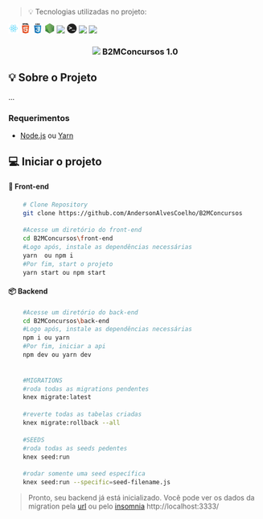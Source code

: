 > 💡 Tecnologias utilizadas no projeto:

<code><img height="20" src="https://raw.githubusercontent.com/github/explore/80688e429a7d4ef2fca1e82350fe8e3517d3494d/topics/react/react.png"></code>
<code><img height="20" src="https://raw.githubusercontent.com/github/explore/80688e429a7d4ef2fca1e82350fe8e3517d3494d/topics/html/html.png"></code>
<code><img height="20" src="https://raw.githubusercontent.com/github/explore/80688e429a7d4ef2fca1e82350fe8e3517d3494d/topics/css/css.png"></code>
<code><img height="20" src="https://raw.githubusercontent.com/github/explore/80688e429a7d4ef2fca1e82350fe8e3517d3494d/topics/nodejs/nodejs.png"></code>
<code><img height="20" src="https://cdn.iconscout.com/icon/free/png-512/postgresql-226047.png"></code>
<code><img height="20" src="https://raw.githubusercontent.com/github/explore/80688e429a7d4ef2fca1e82350fe8e3517d3494d/topics/terminal/terminal.png"></code>
<code><img height="20" src="https://upload.wikimedia.org/wikipedia/commons/thumb/9/9a/Visual_Studio_Code_1.35_icon.svg/1024px-Visual_Studio_Code_1.35_icon.svg.png"></code>
<code><img height="20" src="https://pbs.twimg.com/profile_images/1091817101738864640/eQpWLr2c_400x400.jpg"></code>

<div align="center">
<h3><img height="20" src="https://image.flaticon.com/icons/png/512/18/18436.png"> B2MConcursos 1.0</h3>
</div>

## 💡 Sobre o Projeto

...

### Requerimentos

- [Node.js](https://nodejs.org/en/download/) ou [Yarn](https://classic.yarnpkg.com/en/docs/getting-started)

## 💻 Iniciar o projeto

#### 🔖 Front-end

```bash
    # Clone Repository
    git clone https://github.com/AndersonAlvesCoelho/B2MConcursos

    #Acesse um diretório do front-end
    cd B2MConcursos\front-end
    #Logo após, instale as dependências necessárias
    yarn  ou npm i
    #Por fim, start o projeto
    yarn start ou npm start
```

#### 📦 Backend

```bash
    #Acesse um diretório do back-end
    cd B2MConcursos\back-end
    #Logo após, instale as dependências necessárias
    npm i ou yarn
    #Por fim, iniciar a api
    npm dev ou yarn dev


    #MIGRATIONS
    #roda todas as migrations pendentes
    knex migrate:latest

    #reverte todas as tabelas criadas
    knex migrate:rollback --all

    #SEEDS
    #roda todas as seeds pedentes
    knex seed:run

    #rodar somente uma seed específica
    knex seed:run --specific=seed-filename.js

```

> Pronto, seu backend já está inicializado. Você pode ver os dados da migration pela [url](http://localhost:3333/) ou pelo [insomnia](https://insomnia.rest/download/)
> http://localhost:3333/
